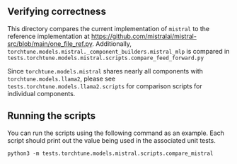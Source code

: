 ## Verifying correctness
This directory compares the current implementation of `mistral` to the reference implementation at https://github.com/mistralai/mistral-src/blob/main/one_file_ref.py. Additionally, `torchtune.models.mistral._component_builders.mistral_mlp` is compared in `tests.torchtune.models.mistral.scripts.compare_feed_forward.py`

Since `torchtune.models.mistral` shares nearly all components with `torchtune.models.llama2`, please see `tests.torchtune.models.llama2.scripts` for comparison scripts for individual components.

## Running the scripts

You can run the scripts using the following command as an example.
Each script should print out the value being used in the associated unit tests.

```
python3 -m tests.torchtune.models.mistral.scripts.compare_mistral
```
